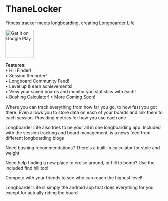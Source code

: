 # ThaneLocker
Fitness tracker meets longboarding, creating Longboarder Life

[<img src="https://play.google.com/intl/en_us/badges/images/generic/en-play-badge.png"
    alt="Get it on Google Play"
    height="90">](https://play.google.com/store/apps/details?id=com.theredspy15.thanelocker)

<b>Features:  </b>  
• Hill Finder!  
• Session Recorder!  
• Longboard Community Feed!  
• Level up & earn achievements!  
• View your saved boards and monitor you statistics with each!  
• Bushing Calculator!
• More Coming Soon!

Where you can track everything from how far you go, to how fast you got there. Even allows you to store data on each of your boards and link them to each session. Providing metrics for how you use each one

Longboarder Life also tries to be your all in one longboarding app. Included with the session tracking and board management, is a news feed from different longboarding blogs

Need bushing recommendations? There's a built-in calculator for style and weight

Need help finding a new place to cruise around, or hill to bomb? Use the included find hill tool

Compete with your friends to see who can reach the highest level!

Longboarder Life is simply the android app that does everything for you except for actually riding the board
